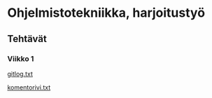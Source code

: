 # Ohjelmistotekniikka, harjoitustyö

## Tehtävät

### Viikko 1

[gitlog.txt](https://github.com/mikeessi/ot--harjoitustyo/blob/master/laskarit/viikko1/gitlog.txt)

[komentorivi.txt](https://github.com/mikeessi/ot--harjoitustyo/blob/master/laskarit/viikko1/komentorivi.txt)
